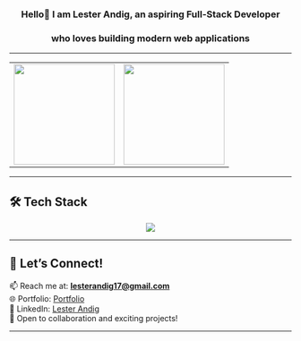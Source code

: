<h3 align="center">Hello👋 I am Lester Andig, an aspiring Full-Stack Developer</h3> 
<h3 align="center">who loves building modern web applications</h3>

---

<table align="center" border="0" cellspacing="0" cellpadding="0">
  <tr>
    <td>
      <img src="https://github-readme-stats.vercel.app/api?username=RANDAAAALL&show_icons=true&theme=dark" height="180">
    </td>
    <td>
      <a href="https://git.io/streak-stats">
        <img src="https://github-readme-streak-stats-eight.vercel.app?user=RANDAAAALL&theme=dark" height="180">
      </a>
    </td>
  </tr>
</table>



---

## 🛠️ Tech Stack

<p align="center">
  <img src="https://skillicons.dev/icons?i=html,css,js,ts,react,nextjs,nodejs,express,bun,java,tailwind,git,github,prisma,firebase,mysql" />
</p>

---

## 🌟 Let’s Connect!

📫 Reach me at: **lesterandig17@gmail.com**  
🌐 Portfolio: [Portfolio](https://randall-is-a-dev.vercel.app/)  
🔗 LinkedIn: [Lester Andig](https://www.linkedin.com/in/lester-andig-b74532348)  
💬 Open to collaboration and exciting projects!

---
